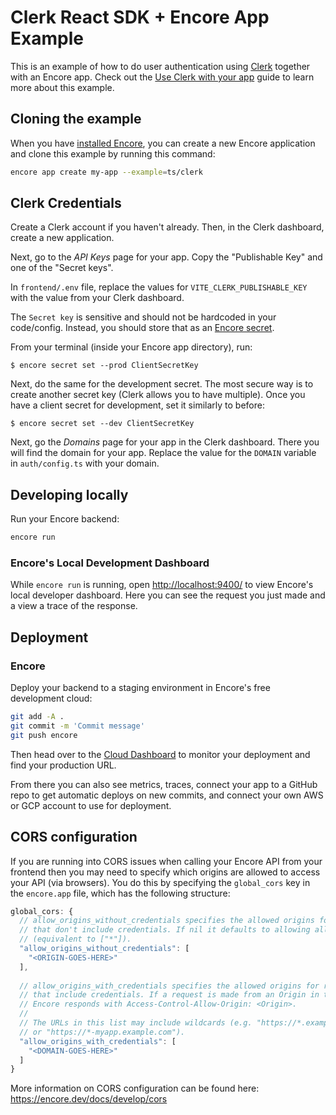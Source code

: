 # Clerk React SDK + Encore App Example

This is an example of how to do user authentication using [Clerk](https://clerk.com/) together with an Encore app.
Check out the [Use Clerk with your app](https://encore.dev/docs/how-to/clerk-auth) guide to learn more about this example.

## Cloning the example

When you have [installed Encore](https://encore.dev/docs/install), you can create a new Encore application and clone
this example by running this command:

```bash
encore app create my-app --example=ts/clerk
```

## Clerk Credentials

Create a Clerk account if you haven't already. Then, in the Clerk dashboard, create a new application.

Next, go to the *API Keys* page for your app. Copy the "Publishable Key" and one of the "Secret keys".

In `frontend/.env` file, replace the values for `VITE_CLERK_PUBLISHABLE_KEY` with the value from your Clerk dashboard.

The `Secret key` is sensitive and should not be hardcoded in your code/config. Instead, you should store that as an [Encore secret](https://encore.dev/docs/primitives/secrets).

From your terminal (inside your Encore app directory), run:

```shell
$ encore secret set --prod ClientSecretKey
```

Next, do the same for the development secret. The most secure way is to create another secret key (Clerk allows you to have multiple).
Once you have a client secret for development, set it similarly to before:

```shell
$ encore secret set --dev ClientSecretKey
```

Next, go the *Domains* page for your app in the Clerk dashboard. There you will find the domain for your app.
Replace the value for the `DOMAIN` variable in `auth/config.ts` with your domain.

## Developing locally

Run your Encore backend:

```bash
encore run
```

### Encore's Local Development Dashboard

While `encore run` is running, open <http://localhost:9400/> to view Encore's local developer dashboard.
Here you can see the request you just made and a view a trace of the response.

## Deployment

### Encore

Deploy your backend to a staging environment in Encore's free development cloud:

```bash
git add -A .
git commit -m 'Commit message'
git push encore
```

Then head over to the [Cloud Dashboard](https://app.encore.dev) to monitor your deployment and find your production URL.

From there you can also see metrics, traces, connect your app to a
GitHub repo to get automatic deploys on new commits, and connect your own AWS or GCP account to use for deployment.

## CORS configuration

If you are running into CORS issues when calling your Encore API from your frontend then you may need to specify which
origins are allowed to access your API (via browsers). You do this by specifying the `global_cors` key in the `encore.app`
file, which has the following structure:

```js
global_cors: {
  // allow_origins_without_credentials specifies the allowed origins for requests
  // that don't include credentials. If nil it defaults to allowing all domains
  // (equivalent to ["*"]).
  "allow_origins_without_credentials": [
    "<ORIGIN-GOES-HERE>"
  ],
        
  // allow_origins_with_credentials specifies the allowed origins for requests
  // that include credentials. If a request is made from an Origin in this list
  // Encore responds with Access-Control-Allow-Origin: <Origin>.
  //
  // The URLs in this list may include wildcards (e.g. "https://*.example.com"
  // or "https://*-myapp.example.com").
  "allow_origins_with_credentials": [
    "<DOMAIN-GOES-HERE>"
  ]
}
```

More information on CORS configuration can be found here: https://encore.dev/docs/develop/cors

